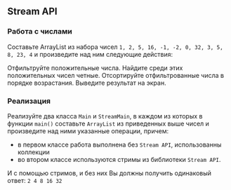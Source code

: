 ## Stream API

### Работа с числами

Составьте ArrayList из набора чисел `1, 2, 5, 16, -1, -2, 0, 32, 3, 5, 8, 23, 4` и произведите над ним следующие действия:

Отфильтруйте положительные числа.
Найдите среди этих положительных чисел четные.
Отсортируйте отфильтрованные числа в порядке возрастания.
Выведите результат на экран.

### Реализация

Реализуйте два класса `Main` и `StreamMain`, в каждом из которых в функции `main()` составьте `ArrayList` из приведенных выше чисел и произведите над ними указанные операции, причем:

* в первом классе работа выполнена без `Stream API`, использованны коллекции
* во втором классе используются стримы из библиотеки `Stream API`.

И с помощью стримов, и без них Вы должны получить одинаковый ответ: `2 4 8 16 32`
